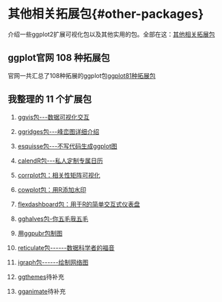 # 其他相关拓展包{#other-packages}

介绍一些ggplot2扩展可视化包以及其他实用的包。全部在这：[其他相关拓展包](https://mp.weixin.qq.com/mp/homepage?__biz=MzI1NjUwMjQxMQ==&hid=8&sn=b6495a051d1dc5c81280c41d5236b100&scene=1&devicetype=android-29&version=2700143f&lang=zh_CN&nettype=cmnet&ascene=7&session_us=gh_b289177c65aa&wx_header=1)

## ggplot官网 108 种拓展包

官网一共汇总了108种拓展的ggplot包[ggplot81种拓展包](https://exts.ggplot2.tidyverse.org/gallery/)

## 我整理的 11 个扩展包

1.  [ggvis包---数据可视化交互](http://mp.weixin.qq.com/s?__biz=MzI1NjUwMjQxMQ==&mid=2247488405&idx=1&sn=271fc88b523e738a6a1d92504dbce330&chksm=ea24ec71dd5365671bb66cbb50afdb0b00762b7581b9d3e5060a4b59021485364093f1c8b963&scene=21#wechat_redirect)

2.  [ggridges包---峰峦图详细介绍](http://mp.weixin.qq.com/s?__biz=MzI1NjUwMjQxMQ==&mid=2247488248&idx=1&sn=6b71d7adba5ea796fdfe8f49fe232d94&chksm=ea24ed1cdd53640a1e30271584458097fce82a732f9d63ce2084dc63fbae6fb028fd7f813bb7&scene=21#wechat_redirect)

3.  [esquisse包---不写代码生成ggplot图](http://mp.weixin.qq.com/s?__biz=MzI1NjUwMjQxMQ==&mid=2247488200&idx=1&sn=3a058480b104165118975b2d908dff72&chksm=ea24ed2cdd53643a9deb58069cd8d0e9933fc165994a2bb7a6f7d4651c7796b839fc781ec86d&scene=21#wechat_redirect)

4.  [calendR包---私人定制专属日历](http://mp.weixin.qq.com/s?__biz=MzI1NjUwMjQxMQ==&mid=2247487814&idx=1&sn=aa58149b66ce8b6d1c6210ded418c71a&chksm=ea24eea2dd5367b4a24a670b9e78d377f1506399be8dd0d0a35230407e3dc131f6b07ab3d9ca&scene=21#wechat_redirect)

5.  [corrplot包：相关性矩阵可视化](http://mp.weixin.qq.com/s?__biz=MzI1NjUwMjQxMQ==&mid=2247487625&idx=1&sn=3102c4afb0cf97904d810579af386eb6&chksm=ea24ef6ddd53667b887d11e7013589f796c8ff4f9e1e9b6e8df817ea7b223baadbc19dfbaaa5&scene=21#wechat_redirect)

6.  [cowplot包：用R添加水印](http://mp.weixin.qq.com/s?__biz=MzI1NjUwMjQxMQ==&mid=2247486838&idx=2&sn=21ee1c8b683e7d27373f3e1f40901428&chksm=ea24f292dd537b843db330a88161ce6f89227418f64515164615c3f63721df6464b6d91a2b1a&scene=21#wechat_redirect)

7.  [flexdashboard包：用于R的简单交互式仪表盘](http://mp.weixin.qq.com/s?__biz=MzI1NjUwMjQxMQ==&mid=2247486237&idx=1&sn=571544510c7e3e48a280dd4d677656e5&chksm=ea24f4f9dd537defa493c419973f75943159316765ac61093a195b83fde314dd7fffe61349cd&scene=21#wechat_redirect)

8.  [gghalves包-你五毛我五毛](http://mp.weixin.qq.com/s?__biz=MzI1NjUwMjQxMQ==&mid=2247486214&idx=1&sn=7ff5d7375c615d20cffea6329cccff37&chksm=ea24f4e2dd537df4a5ebe66a441b2fb0ee0599a05a700e1d199f729c497a68857e8031cd2e61&scene=21#wechat_redirect)

9.  [用ggpubr包制图](http://mp.weixin.qq.com/s?__biz=MzI1NjUwMjQxMQ==&mid=2247485615&idx=1&sn=47ac21f131bf2ac6c90c50fb9fb7966b&chksm=ea24f74bdd537e5d74f60919388f683dfe779fe8a2d11999e55e290d4bdb25c64e36cc74ccc1&scene=21#wechat_redirect)

10. [reticulate包------数据科学者的福音](http://mp.weixin.qq.com/s?__biz=MzI1NjUwMjQxMQ==&mid=2247484515&idx=1&sn=26b03b6ad26f2315cdc04049f740f1c0&chksm=ea24fb87dd537291d5184c28a9c9f2cdda591e4c17a7e7daaff34a9a1c3949ee0e86f9b355b7&scene=21#wechat_redirect)

11. [igraph包------绘制网络图](http://mp.weixin.qq.com/s?__biz=MzI1NjUwMjQxMQ==&mid=2247483780&idx=1&sn=46ce562ed91ec2d08d7669477160c249&chksm=ea24fe60dd53777615de14ec0ad087c1bbc56d46d73eb51e13fdeeaa60633063b4bd415a7d01&scene=21#wechat_redirect)

12. [ggthemes](https://github.com/jrnold/ggthemes)待补充

13. [gganimate](https://gganimate.com/)待补充
